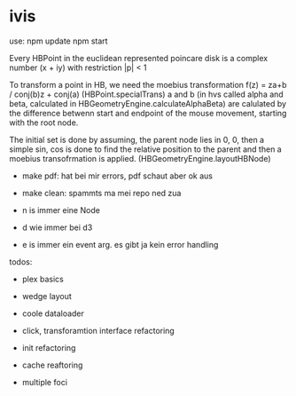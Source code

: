 # ivis
use:
npm update
npm start


Every HBPoint in the euclidean represented poincare disk is a complex number (x + iy) with restriction |p| < 1

To transform a point in HB, we need the moebius transformation f(z) = za+b / conj(b)z + conj(a) (HBPoint.specialTrans)
a and b (in hvs called alpha and beta, calculated in HBGeometryEngine.calculateAlphaBeta) are calulated by the difference betwenn start and endpoint of the mouse movement, starting with the root node.


The initial set is done by assuming, the parent node lies in 0, 0, then a simple sin, cos is done to find the relative position to the parent and then a moebius transofrmation is applied. (HBGeometryEngine.layoutHBNode)



- make pdf: hat bei mir errors, pdf schaut aber ok aus
- make clean: spammts ma mei repo ned zua

- n is immer eine Node
- d wie immer bei d3
- e is immer ein event arg. es gibt ja kein error handling

todos:
- plex basics
- wedge layout
- coole dataloader

- click, transforamtion interface refactoring
- init refactoring
- cache reaftoring
- multiple foci







